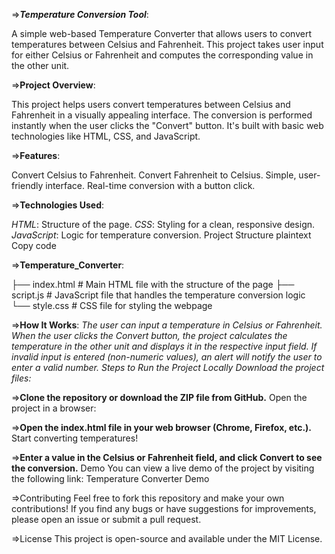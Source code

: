 =>***Temperature Conversion Tool***:

A simple web-based Temperature Converter that allows users to convert temperatures between Celsius and Fahrenheit. This project takes user input for either Celsius or Fahrenheit and computes the corresponding value in the other unit.


=>**Project Overview**:

This project helps users convert temperatures between Celsius and Fahrenheit in a visually appealing interface. The conversion is performed instantly when the user clicks the "Convert" button. It's built with basic web technologies like HTML, CSS, and JavaScript.


=>**Features**:

Convert Celsius to Fahrenheit.
Convert Fahrenheit to Celsius.
Simple, user-friendly interface.
Real-time conversion with a button click.


=>**Technologies Used**:

*HTML*: Structure of the page.
*CSS*: Styling for a clean, responsive design.
*JavaScript*: Logic for temperature conversion.
Project Structure
plaintext
Copy code


=>**Temperature_Converter**:

├── index.html          # Main HTML file with the structure of the page
├── script.js           # JavaScript file that handles the temperature conversion logic
└── style.css           # CSS file for styling the webpage


=>**How It Works**:
*The user can input a temperature in Celsius or Fahrenheit.
When the user clicks the Convert button, the project calculates the temperature in the other unit and displays it in the respective input field.
If invalid input is entered (non-numeric values), an alert will notify the user to enter a valid number.
Steps to Run the Project Locally
Download the project files:*


=>**Clone the repository or download the ZIP file from GitHub.**
Open the project in a browser:


=>**Open the index.html file in your web browser (Chrome, Firefox, etc.).**
Start converting temperatures!


=>**Enter a value in the Celsius or Fahrenheit field, and click Convert to see the conversion.**
Demo
You can view a live demo of the project by visiting the following link:
Temperature Converter Demo


=>Contributing
Feel free to fork this repository and make your own contributions! If you find any bugs or have suggestions for improvements, please open an issue or submit a pull request.

=>License
This project is open-source and available under the MIT License.

